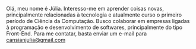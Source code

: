 Olá, meu nome é Júlia. 
Interesso-me em aprender coisas novas, principalmente relacionadas à tecnologia e atualmente curso o primeiro período de Ciência da Computação. Busco colaborar em empresas ligadas à programação e desenvolvimento de softwares, principalmente do tipo Front-End.
Para me contatar, basta enviar um e-mail para cansianjulia@gmail.com

<!---
juliacansian/juliacansian is a ✨ special ✨ repository because its `README.md` (this file) appears on your GitHub profile.
You can click the Preview link to take a look at your changes.
--->
